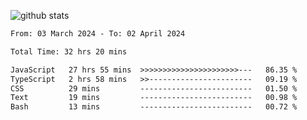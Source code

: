 
![github stats](https://github-readme-stats.vercel.app/api?username=realmahd1&show_icons=true&theme=codeSTACKr&hide_rank=true&count_private=true)

<!--START_SECTION:waka-->

```txt
From: 03 March 2024 - To: 02 April 2024

Total Time: 32 hrs 20 mins

JavaScript   27 hrs 55 mins  >>>>>>>>>>>>>>>>>>>>>>---   86.35 %
TypeScript   2 hrs 58 mins   >>-----------------------   09.19 %
CSS          29 mins         -------------------------   01.50 %
Text         19 mins         -------------------------   00.98 %
Bash         13 mins         -------------------------   00.72 %
```

<!--END_SECTION:waka-->

